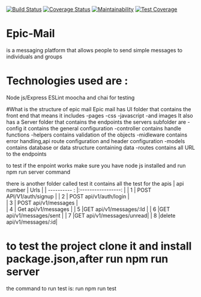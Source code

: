 [![Build Status](https://travis-ci.org/murediane/EPIC-mail.svg?branch=develop)](https://travis-ci.org/murediane/EPIC-mail)
[![Coverage Status](https://coveralls.io/repos/github/murediane/EPIC-mail/badge.svg?branch=bg-test-endpoints-164432374)](https://coveralls.io/github/murediane/EPIC-mail?branch=bg-test-endpoints-164432374)
[![Maintainability](https://api.codeclimate.com/v1/badges/32af42942c13104511d7/maintainability)](https://codeclimate.com/github/murediane/EPIC-mail/maintainability)
[![Test Coverage](https://api.codeclimate.com/v1/badges/32af42942c13104511d7/test_coverage)](https://codeclimate.com/github/murediane/EPIC-mail/test_coverage)

# Epic-Mail

is a messaging platform that allows people to send simple messages to individuals and groups

# Technologies used are :

Node js/Express
ESLint
moocha and chai for testing

#What is the structure of epic mail
Epic mail has UI folder that contains the front end that means it includes
-pages
-css
-javascript
-and images
It also has a Server folder that contains the endpoints
the servers subfolder are
-config
it contains the general configuration
-controller
contains handle functions
-helpers
contains validation of the objects
-midleware
contains error handling,api route configuration and header configuration
-models
contains database or data structure containing data
-routes
contains all URL to the endpoints

to test if the enpoint works make sure you have node js installed and run npm run server command

there is another folder called test
it contains all the test for the apis
| api number | Urls |
| ---------- : |:-----------------: |
| 1 | POST API/V1/auth/signup |
| 2 | POST api/v1/auth/login |  
| 3 | POST api/v1/messages |  
| 4 | Get api/v1/messages |
| 5 |GET api/v1/messages/:Id |
| 6 |GET api/v1/messages/sent |
| 7 |GET api/v1/messages/unread|
| 8 |delete api/v1/messages/:id|

# to test the project clone it and install package.json,after run npm run server

the command to run test is: run npm run test
